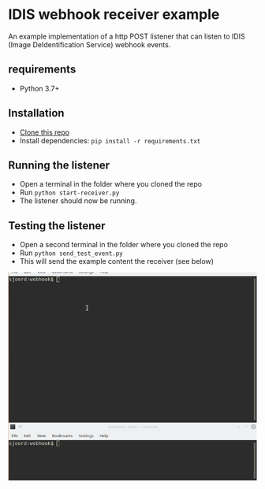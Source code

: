 # IDIS webhook receiver example

An example implementation of a http POST listener that can listen to IDIS (Image DeIdentification Service) webhook events.

## requirements
* Python 3.7+

## Installation
* [Clone this repo](https://docs.github.com/en/github/creating-cloning-and-archiving-repositories/cloning-a-repository-from-github/cloning-a-repository) 
* Install dependencies: `pip install -r requirements.txt`

## Running the listener
* Open a terminal in the folder where you cloned the repo
* Run `python start-receiver.py`
* The listener should now be running. 

## Testing the listener
* Open a second terminal in the folder where you cloned the repo
* Run `python send_test_event.py`
* This will send the example content the receiver (see below)

![A trolley](start_test_receiver.gif) 


 


   


